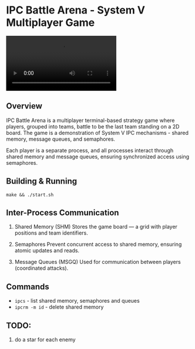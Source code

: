 # IPC Battle Arena - System V Multiplayer Game

![video](https://github.com/dantol29/lem-ipc/blob/main/video.mov)

## Overview

IPC Battle Arena is a multiplayer terminal-based strategy game where players, grouped into teams, battle to be the last team standing on a 2D board. The game is a demonstration of System V IPC mechanisms - shared memory, message queues, and semaphores.

Each player is a separate process, and all processes interact through shared memory and message queues, ensuring synchronized access using semaphores.

## Building & Running

`make && ./start.sh`

## Inter-Process Communication

1. Shared Memory (SHM)
   Stores the game board — a grid with player positions and team identifiers.

2. Semaphores
   Prevent concurrent access to shared memory, ensuring atomic updates and reads.

3. Message Queues (MSGQ)
   Used for communication between players (coordinated attacks).

## Commands

- `ipcs` - list shared memory, semaphores and queues
- `ipcrm -m id` - delete shared memory

## TODO:

1. do a star for each enemy
